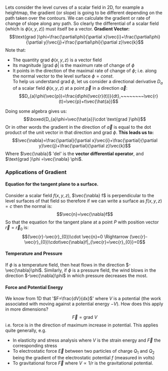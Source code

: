 Lets consider the level curves of a scalar field in 2D, for example a heightmap, the gradient (or slope) is going to be different depending on the path taken over the contours.
We can calculate the gradient or rate of change of slope along any path. So clearly the differential of a scalar field (which is $\phi(x,y,z)$) must itself be a vector.
**Gradient Vector:**
$$\text{grad }\phi=\frac{\partial\phi}{\partial x}\vec{i}+\frac{\partial\phi}{\partial y}\vec{j}+\frac{\partial\phi}{\partial z}\vec{k}$$
Note that:
- The quantity $\text{grad }\phi(x,y,z)$ is a vector field
- Its magnitude $|\text{grad }\phi|$ is the maximum rate of change of $\phi$ 
- It points in the direction of the maximal rate of change of $\phi$; i.e. along the normal vector to the level surface $\phi = const.$
\
To help us understand grad $\phi$, let us consider a directional derivative $D_{a}$ of a scalar field $\phi(x,y,z)$ at a point $\vec{p}$ in a direction $\vec{a}$:
$$D_{a}\phi(\vec{p})=\frac{d\phi(\vec{r}(t))}{dt},~~~~~~~~\vec{r}(t)=\vec{p}+t\vec{\hat{a}}$$

Doing some algebra gives us:
$$\boxed{D_{a}\phi=\vec{\hat{a}}\cdot \text{grad }\phi}$$
Or in other words the gradient in the direction of $\vec{a}$ is equal to the dot product of the unit vector in that direction and $\text{grad }\phi$. 
**This leads us to:**
$$\vec{\nabla}=\frac{\partial}{\partial x}\vec{i}+\frac{\partial}{\partial y}\vec{j}+\frac{\partial}{\partial z}\vec{k}$$
Where $\vec{\nabla}$ 'del' is the **vector differential operator**, and $\text{grad }\phi =\vec{\nabla} \phi$.

### Applications of Gradient
#### Equation for the tangent plane to a surface.
Consider a scalar field $f(x,y,z)$, $\vec{\nabla} f$ is perpendicular to the level surfaces of that field so therefore if we can write a surface as $f(x,y,z)=c$ then the normal is:
$$\vec{n}=\vec{\nabla}f$$
So that the equation for the tangent plane at a point $P$ with position vector $\vec{r}=\vec{r}_{0}$ is:
$$(\vec{r}-\vec{r}_{0})\cdot \vec{n}=0 \Rightarrow (\vec{r}-\vec{r}_{0})\cdot\vec{\nabla}f|_{\vec{r}=\vec{r}_{0}}=0$$
#### Temperature and Pressure
If $\phi$ is a temperature field, then heat flows in the direction $-\vec{\nabla}\phi$. Similarly, if $\phi$ is a pressure field, the wind blows in the direction $-\vec{\nabla}\phi$ in which pressure decreases the most.
#### Force and Potential Energy
We know from 1D that '$F=\frac{dV}{dx}$' where $V$ is a potential (the work associated with moving against a potential energy $-V$). How does this apply in more dimensions?
$$\vec{F}=\text{grad }V$$
i.e. force is in the direction of maximum increase in potential.
This applies quite generally, e.g.
- In elasticity and stress analysis where $V$ is the strain energy and $\vec{F}$ the corresponding stress
- To electrostatic force $\vec{E}$ between two particles of charge $Q_{1}$ and $Q_{2}$ being the gradient of the electrostatic potential $f$ (measured in volts)
- To gravitational force $\vec{F}$ where $V \propto 1/r$ is the gravitational potential.